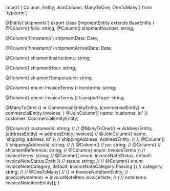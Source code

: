 import { Column, Entity, JoinColumn, ManyToOne, OneToMany } from 'typeorm';

@Entity('shipments')
export class ShipmentEntity extends BaseEntity {
@Column()
folio: string;
@Column()
shipmentNumber: string;

@Column('timestamp')
shipmentDate: Date;

@Column('timestamp')
shipmentArrivalDate: Date;

@Column()
shipmentInstructions: string;

@Column()
shipmentHour: string;

@Column()
shipmentTemperature: string;

@Column({ enum: InvoiceTerms })
incoterms: string;

@Column({ enum: InvoiceTerms })
transportType: string;

@ManyToOne(
() => CommercialEntityEntity,
(commercialEntity) => commercialEntity.invoices,
)
@JoinColumn({ name: 'customer_id' })
customer: CommercialEntityEntity;

@Column()
customerId: string;
//
// @ManyToOne(() => AddressEntity, (addressEntity) => addressEntity.invoices)
// @JoinColumn({ name: 'shipping_address_id' })
// shippingAddress: AddressEntity;
//
// @Column()
// shippingAddressId: string;
//
// @Column()
// po: string;
// @Column()
// shipmentReference: string;
// @Column({ enum: InvoiceTerms })
// invoiceTerms: string;
// @Column({ enum: InvoiceNoteStatus, default: InvoiceNoteStatus.Draft })
// status: string;
//
// @Column({ enum: InvoiceNoteCategory, default: InvoiceNoteCategory.Passing })
// category: string;
//
// @OneToMany(
//   () => InvoiceNoteItemEntity,
//   (invoiceNoteItem) => invoiceNoteItem.invoiceNote,
// )
// noteItems: InvoiceNoteItemEntity[];
}
